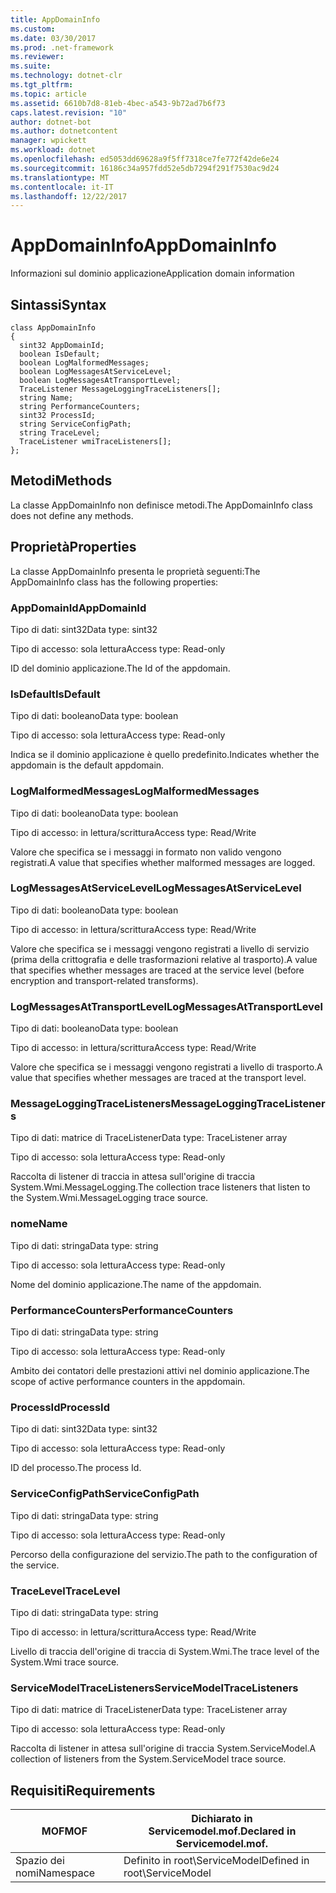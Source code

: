 ```yaml
---
title: AppDomainInfo
ms.custom: 
ms.date: 03/30/2017
ms.prod: .net-framework
ms.reviewer: 
ms.suite: 
ms.technology: dotnet-clr
ms.tgt_pltfrm: 
ms.topic: article
ms.assetid: 6610b7d8-81eb-4bec-a543-9b72ad7b6f73
caps.latest.revision: "10"
author: dotnet-bot
ms.author: dotnetcontent
manager: wpickett
ms.workload: dotnet
ms.openlocfilehash: ed5053dd69628a9f5ff7318ce7fe772f42de6e24
ms.sourcegitcommit: 16186c34a957fdd52e5db7294f291f7530ac9d24
ms.translationtype: MT
ms.contentlocale: it-IT
ms.lasthandoff: 12/22/2017
---
```

# <a name="appdomaininfo"></a><span data-ttu-id="b64b3-102">AppDomainInfo</span><span class="sxs-lookup"><span data-stu-id="b64b3-102">AppDomainInfo</span></span>
<span data-ttu-id="b64b3-103">Informazioni sul dominio applicazione</span><span class="sxs-lookup"><span data-stu-id="b64b3-103">Application domain information</span></span>  
  
## <a name="syntax"></a><span data-ttu-id="b64b3-104">Sintassi</span><span class="sxs-lookup"><span data-stu-id="b64b3-104">Syntax</span></span>  
  
```  
class AppDomainInfo  
{  
  sint32 AppDomainId;  
  boolean IsDefault;  
  boolean LogMalformedMessages;  
  boolean LogMessagesAtServiceLevel;  
  boolean LogMessagesAtTransportLevel;  
  TraceListener MessageLoggingTraceListeners[];  
  string Name;  
  string PerformanceCounters;  
  sint32 ProcessId;  
  string ServiceConfigPath;  
  string TraceLevel;  
  TraceListener wmiTraceListeners[];  
};  
```  
  
## <a name="methods"></a><span data-ttu-id="b64b3-105">Metodi</span><span class="sxs-lookup"><span data-stu-id="b64b3-105">Methods</span></span>  
 <span data-ttu-id="b64b3-106">La classe AppDomainInfo non definisce metodi.</span><span class="sxs-lookup"><span data-stu-id="b64b3-106">The AppDomainInfo class does not define any methods.</span></span>  
  
## <a name="properties"></a><span data-ttu-id="b64b3-107">Proprietà</span><span class="sxs-lookup"><span data-stu-id="b64b3-107">Properties</span></span>  
 <span data-ttu-id="b64b3-108">La classe AppDomainInfo presenta le proprietà seguenti:</span><span class="sxs-lookup"><span data-stu-id="b64b3-108">The AppDomainInfo class has the following properties:</span></span>  
  
### <a name="appdomainid"></a><span data-ttu-id="b64b3-109">AppDomainId</span><span class="sxs-lookup"><span data-stu-id="b64b3-109">AppDomainId</span></span>  
 <span data-ttu-id="b64b3-110">Tipo di dati: sint32</span><span class="sxs-lookup"><span data-stu-id="b64b3-110">Data type: sint32</span></span>  
  
 <span data-ttu-id="b64b3-111">Tipo di accesso: sola lettura</span><span class="sxs-lookup"><span data-stu-id="b64b3-111">Access type: Read-only</span></span>  
  
 <span data-ttu-id="b64b3-112">ID del dominio applicazione.</span><span class="sxs-lookup"><span data-stu-id="b64b3-112">The Id of the appdomain.</span></span>  
  
### <a name="isdefault"></a><span data-ttu-id="b64b3-113">IsDefault</span><span class="sxs-lookup"><span data-stu-id="b64b3-113">IsDefault</span></span>  
 <span data-ttu-id="b64b3-114">Tipo di dati: booleano</span><span class="sxs-lookup"><span data-stu-id="b64b3-114">Data type: boolean</span></span>  
  
 <span data-ttu-id="b64b3-115">Tipo di accesso: sola lettura</span><span class="sxs-lookup"><span data-stu-id="b64b3-115">Access type: Read-only</span></span>  
  
 <span data-ttu-id="b64b3-116">Indica se il dominio applicazione è quello predefinito.</span><span class="sxs-lookup"><span data-stu-id="b64b3-116">Indicates whether the appdomain is the default appdomain.</span></span>  
  
### <a name="logmalformedmessages"></a><span data-ttu-id="b64b3-117">LogMalformedMessages</span><span class="sxs-lookup"><span data-stu-id="b64b3-117">LogMalformedMessages</span></span>  
 <span data-ttu-id="b64b3-118">Tipo di dati: booleano</span><span class="sxs-lookup"><span data-stu-id="b64b3-118">Data type: boolean</span></span>  
  
 <span data-ttu-id="b64b3-119">Tipo di accesso: in lettura/scrittura</span><span class="sxs-lookup"><span data-stu-id="b64b3-119">Access type: Read/Write</span></span>  
  
 <span data-ttu-id="b64b3-120">Valore che specifica se i messaggi in formato non valido vengono registrati.</span><span class="sxs-lookup"><span data-stu-id="b64b3-120">A value that specifies whether malformed messages are logged.</span></span>  
  
### <a name="logmessagesatservicelevel"></a><span data-ttu-id="b64b3-121">LogMessagesAtServiceLevel</span><span class="sxs-lookup"><span data-stu-id="b64b3-121">LogMessagesAtServiceLevel</span></span>  
 <span data-ttu-id="b64b3-122">Tipo di dati: booleano</span><span class="sxs-lookup"><span data-stu-id="b64b3-122">Data type: boolean</span></span>  
  
 <span data-ttu-id="b64b3-123">Tipo di accesso: in lettura/scrittura</span><span class="sxs-lookup"><span data-stu-id="b64b3-123">Access type: Read/Write</span></span>  
  
 <span data-ttu-id="b64b3-124">Valore che specifica se i messaggi vengono registrati a livello di servizio (prima della crittografia e delle trasformazioni relative al trasporto).</span><span class="sxs-lookup"><span data-stu-id="b64b3-124">A value that specifies whether messages are traced at the service level (before encryption and transport-related transforms).</span></span>  
  
### <a name="logmessagesattransportlevel"></a><span data-ttu-id="b64b3-125">LogMessagesAtTransportLevel</span><span class="sxs-lookup"><span data-stu-id="b64b3-125">LogMessagesAtTransportLevel</span></span>  
 <span data-ttu-id="b64b3-126">Tipo di dati: booleano</span><span class="sxs-lookup"><span data-stu-id="b64b3-126">Data type: boolean</span></span>  
  
 <span data-ttu-id="b64b3-127">Tipo di accesso: in lettura/scrittura</span><span class="sxs-lookup"><span data-stu-id="b64b3-127">Access type: Read/Write</span></span>  
  
 <span data-ttu-id="b64b3-128">Valore che specifica se i messaggi vengono registrati a livello di trasporto.</span><span class="sxs-lookup"><span data-stu-id="b64b3-128">A value that specifies whether messages are traced at the transport level.</span></span>  
  
### <a name="messageloggingtracelisteners"></a><span data-ttu-id="b64b3-129">MessageLoggingTraceListeners</span><span class="sxs-lookup"><span data-stu-id="b64b3-129">MessageLoggingTraceListeners</span></span>  
 <span data-ttu-id="b64b3-130">Tipo di dati: matrice di TraceListener</span><span class="sxs-lookup"><span data-stu-id="b64b3-130">Data type: TraceListener array</span></span>  
  
 <span data-ttu-id="b64b3-131">Tipo di accesso: sola lettura</span><span class="sxs-lookup"><span data-stu-id="b64b3-131">Access type: Read-only</span></span>  
  
 <span data-ttu-id="b64b3-132">Raccolta di listener di traccia in attesa sull'origine di traccia System.Wmi.MessageLogging.</span><span class="sxs-lookup"><span data-stu-id="b64b3-132">The collection trace listeners that listen to the System.Wmi.MessageLogging trace source.</span></span>  
  
### <a name="name"></a><span data-ttu-id="b64b3-133">nome</span><span class="sxs-lookup"><span data-stu-id="b64b3-133">Name</span></span>  
 <span data-ttu-id="b64b3-134">Tipo di dati: stringa</span><span class="sxs-lookup"><span data-stu-id="b64b3-134">Data type: string</span></span>  
  
 <span data-ttu-id="b64b3-135">Tipo di accesso: sola lettura</span><span class="sxs-lookup"><span data-stu-id="b64b3-135">Access type: Read-only</span></span>  
  
 <span data-ttu-id="b64b3-136">Nome del dominio applicazione.</span><span class="sxs-lookup"><span data-stu-id="b64b3-136">The name of the appdomain.</span></span>  
  
### <a name="performancecounters"></a><span data-ttu-id="b64b3-137">PerformanceCounters</span><span class="sxs-lookup"><span data-stu-id="b64b3-137">PerformanceCounters</span></span>  
 <span data-ttu-id="b64b3-138">Tipo di dati: stringa</span><span class="sxs-lookup"><span data-stu-id="b64b3-138">Data type: string</span></span>  
  
 <span data-ttu-id="b64b3-139">Tipo di accesso: sola lettura</span><span class="sxs-lookup"><span data-stu-id="b64b3-139">Access type: Read-only</span></span>  
  
 <span data-ttu-id="b64b3-140">Ambito dei contatori delle prestazioni attivi nel dominio applicazione.</span><span class="sxs-lookup"><span data-stu-id="b64b3-140">The scope of active performance counters in the appdomain.</span></span>  
  
### <a name="processid"></a><span data-ttu-id="b64b3-141">ProcessId</span><span class="sxs-lookup"><span data-stu-id="b64b3-141">ProcessId</span></span>  
 <span data-ttu-id="b64b3-142">Tipo di dati: sint32</span><span class="sxs-lookup"><span data-stu-id="b64b3-142">Data type: sint32</span></span>  
  
 <span data-ttu-id="b64b3-143">Tipo di accesso: sola lettura</span><span class="sxs-lookup"><span data-stu-id="b64b3-143">Access type: Read-only</span></span>  
  
 <span data-ttu-id="b64b3-144">ID del processo.</span><span class="sxs-lookup"><span data-stu-id="b64b3-144">The process Id.</span></span>  
  
### <a name="serviceconfigpath"></a><span data-ttu-id="b64b3-145">ServiceConfigPath</span><span class="sxs-lookup"><span data-stu-id="b64b3-145">ServiceConfigPath</span></span>  
 <span data-ttu-id="b64b3-146">Tipo di dati: stringa</span><span class="sxs-lookup"><span data-stu-id="b64b3-146">Data type: string</span></span>  
  
 <span data-ttu-id="b64b3-147">Tipo di accesso: sola lettura</span><span class="sxs-lookup"><span data-stu-id="b64b3-147">Access type: Read-only</span></span>  
  
 <span data-ttu-id="b64b3-148">Percorso della configurazione del servizio.</span><span class="sxs-lookup"><span data-stu-id="b64b3-148">The path to the configuration of the service.</span></span>  
  
### <a name="tracelevel"></a><span data-ttu-id="b64b3-149">TraceLevel</span><span class="sxs-lookup"><span data-stu-id="b64b3-149">TraceLevel</span></span>  
 <span data-ttu-id="b64b3-150">Tipo di dati: stringa</span><span class="sxs-lookup"><span data-stu-id="b64b3-150">Data type: string</span></span>  
  
 <span data-ttu-id="b64b3-151">Tipo di accesso: in lettura/scrittura</span><span class="sxs-lookup"><span data-stu-id="b64b3-151">Access type: Read/Write</span></span>  
  
 <span data-ttu-id="b64b3-152">Livello di traccia dell'origine di traccia di System.Wmi.</span><span class="sxs-lookup"><span data-stu-id="b64b3-152">The trace level of the System.Wmi trace source.</span></span>  
  
### <a name="servicemodeltracelisteners"></a><span data-ttu-id="b64b3-153">ServiceModelTraceListeners</span><span class="sxs-lookup"><span data-stu-id="b64b3-153">ServiceModelTraceListeners</span></span>  
 <span data-ttu-id="b64b3-154">Tipo di dati: matrice di TraceListener</span><span class="sxs-lookup"><span data-stu-id="b64b3-154">Data type: TraceListener array</span></span>  
  
 <span data-ttu-id="b64b3-155">Tipo di accesso: sola lettura</span><span class="sxs-lookup"><span data-stu-id="b64b3-155">Access type: Read-only</span></span>  
  
 <span data-ttu-id="b64b3-156">Raccolta di listener in attesa sull'origine di traccia System.ServiceModel.</span><span class="sxs-lookup"><span data-stu-id="b64b3-156">A collection of listeners from the System.ServiceModel trace source.</span></span>  
  
## <a name="requirements"></a><span data-ttu-id="b64b3-157">Requisiti</span><span class="sxs-lookup"><span data-stu-id="b64b3-157">Requirements</span></span>  
  
|<span data-ttu-id="b64b3-158">MOF</span><span class="sxs-lookup"><span data-stu-id="b64b3-158">MOF</span></span>|<span data-ttu-id="b64b3-159">Dichiarato in Servicemodel.mof.</span><span class="sxs-lookup"><span data-stu-id="b64b3-159">Declared in Servicemodel.mof.</span></span>|  
|---------|-----------------------------------|  
|<span data-ttu-id="b64b3-160">Spazio dei nomi</span><span class="sxs-lookup"><span data-stu-id="b64b3-160">Namespace</span></span>|<span data-ttu-id="b64b3-161">Definito in root\ServiceModel</span><span class="sxs-lookup"><span data-stu-id="b64b3-161">Defined in root\ServiceModel</span></span>|
